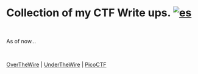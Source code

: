 # Collection of my CTF Write ups. [![es](https://img.shields.io/badge/lang-es-yellow.svg)](https://github.com/frandausmeier/CTF_Write-Ups/blob/master/README.es.md)

<br>

As of now...

<br>

[OverTheWire](https://overthewire.org/wargames/) | [UnderTheWire](https://underthewire.tech/) | [PicoCTF](https://picoctf.org/)

<br>
